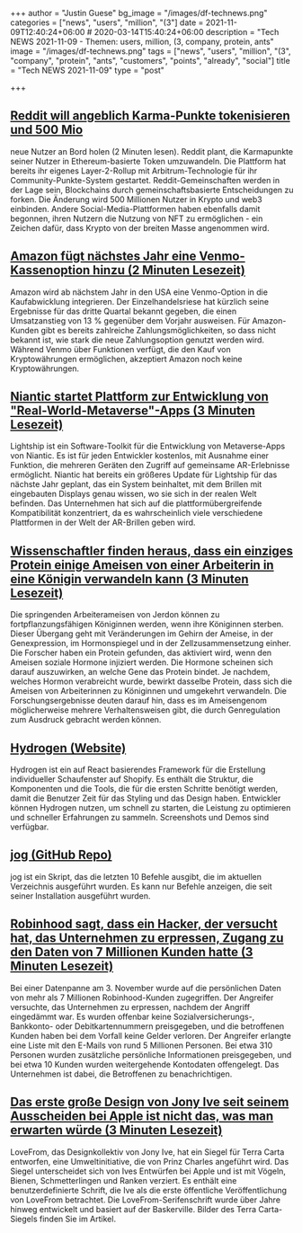 +++
author = "Justin Guese"
bg_image = "/images/df-technews.png"
categories = ["news", "users", "million", "(3"]
date = 2021-11-09T12:40:24+06:00 # 2020-03-14T15:40:24+06:00
description = "Tech NEWS 2021-11-09 - Themen: users, million, (3, company, protein, ants"
image = "/images/df-technews.png"
tags = ["news", "users", "million", "(3", "company", "protein", "ants", "customers", "points", "already", "social"]
title = "Tech NEWS 2021-11-09"
type = "post"

+++

## [Reddit will angeblich Karma-Punkte tokenisieren und 500 Mio](https://cointelegraph.com/news/reddit-to-reportedly-tokenize-karma-points-and-onboard-500m-new-users)

 neue Nutzer an Bord holen (2 Minuten lesen). Reddit plant, die Karmapunkte seiner Nutzer in Ethereum-basierte Token umzuwandeln. Die Plattform hat bereits ihr eigenes Layer-2-Rollup mit Arbitrum-Technologie für ihr Community-Punkte-System gestartet. Reddit-Gemeinschaften werden in der Lage sein, Blockchains durch gemeinschaftsbasierte Entscheidungen zu forken. Die Änderung wird 500 Millionen Nutzer in Krypto und web3 einbinden. Andere Social-Media-Plattformen haben ebenfalls damit begonnen, ihren Nutzern die Nutzung von NFT zu ermöglichen - ein Zeichen dafür, dass Krypto von der breiten Masse angenommen wird.

## [Amazon fügt nächstes Jahr eine Venmo-Kassenoption hinzu (2 Minuten Lesezeit)](https://techcrunch.com/2021/11/08/amazon-is-adding-a-venmo-checkout-option-next-year/)

 Amazon wird ab nächstem Jahr in den USA eine Venmo-Option in die Kaufabwicklung integrieren. Der Einzelhandelsriese hat kürzlich seine Ergebnisse für das dritte Quartal bekannt gegeben, die einen Umsatzanstieg von 13 % gegenüber dem Vorjahr ausweisen. Für Amazon-Kunden gibt es bereits zahlreiche Zahlungsmöglichkeiten, so dass nicht bekannt ist, wie stark die neue Zahlungsoption genutzt werden wird. Während Venmo über Funktionen verfügt, die den Kauf von Kryptowährungen ermöglichen, akzeptiert Amazon noch keine Kryptowährungen.

## [Niantic startet Plattform zur Entwicklung von "Real-World-Metaverse"-Apps (3 Minuten Lesezeit)](https://www.theverge.com/2021/11/8/22768925/niantic-lightship-developer-platform-john-hanke-pokemon-go)

 Lightship ist ein Software-Toolkit für die Entwicklung von Metaverse-Apps von Niantic. Es ist für jeden Entwickler kostenlos, mit Ausnahme einer Funktion, die mehreren Geräten den Zugriff auf gemeinsame AR-Erlebnisse ermöglicht. Niantic hat bereits ein größeres Update für Lightship für das nächste Jahr geplant, das ein System beinhaltet, mit dem Brillen mit eingebauten Displays genau wissen, wo sie sich in der realen Welt befinden. Das Unternehmen hat sich auf die plattformübergreifende Kompatibilität konzentriert, da es wahrscheinlich viele verschiedene Plattformen in der Welt der AR-Brillen geben wird.

## [Wissenschaftler finden heraus, dass ein einziges Protein einige Ameisen von einer Arbeiterin in eine Königin verwandeln kann (3 Minuten Lesezeit)](https://www.sciencealert.com/the-activation-of-a-single-protein-could-turn-an-ant-from-a-worker-to-a-reproductive-queen)

 Die springenden Arbeiterameisen von Jerdon können zu fortpflanzungsfähigen Königinnen werden, wenn ihre Königinnen sterben. Dieser Übergang geht mit Veränderungen im Gehirn der Ameise, in der Genexpression, im Hormonspiegel und in der Zellzusammensetzung einher. Die Forscher haben ein Protein gefunden, das aktiviert wird, wenn den Ameisen soziale Hormone injiziert werden. Die Hormone scheinen sich darauf auszuwirken, an welche Gene das Protein bindet. Je nachdem, welches Hormon verabreicht wurde, bewirkt dasselbe Protein, dass sich die Ameisen von Arbeiterinnen zu Königinnen und umgekehrt verwandeln. Die Forschungsergebnisse deuten darauf hin, dass es im Ameisengenom möglicherweise mehrere Verhaltensweisen gibt, die durch Genregulation zum Ausdruck gebracht werden können.

## [Hydrogen (Website)](https://hydrogen.shopify.dev/)

 Hydrogen ist ein auf React basierendes Framework für die Erstellung individueller Schaufenster auf Shopify. Es enthält die Struktur, die Komponenten und die Tools, die für die ersten Schritte benötigt werden, damit die Benutzer Zeit für das Styling und das Design haben. Entwickler können Hydrogen nutzen, um schnell zu starten, die Leistung zu optimieren und schneller Erfahrungen zu sammeln. Screenshots und Demos sind verfügbar.

## [jog (GitHub Repo)](https://github.com/natethinks/jog)

 jog ist ein Skript, das die letzten 10 Befehle ausgibt, die im aktuellen Verzeichnis ausgeführt wurden. Es kann nur Befehle anzeigen, die seit seiner Installation ausgeführt wurden.

## [Robinhood sagt, dass ein Hacker, der versucht hat, das Unternehmen zu erpressen, Zugang zu den Daten von 7 Millionen Kunden hatte (3 Minuten Lesezeit)](https://www.theverge.com/2021/11/8/22770861/robinhood-7-million-customers-hacker-breach-extortion-security)

 Bei einer Datenpanne am 3. November wurde auf die persönlichen Daten von mehr als 7 Millionen Robinhood-Kunden zugegriffen. Der Angreifer versuchte, das Unternehmen zu erpressen, nachdem der Angriff eingedämmt war. Es wurden offenbar keine Sozialversicherungs-, Bankkonto- oder Debitkartennummern preisgegeben, und die betroffenen Kunden haben bei dem Vorfall keine Gelder verloren. Der Angreifer erlangte eine Liste mit den E-Mails von rund 5 Millionen Personen. Bei etwa 310 Personen wurden zusätzliche persönliche Informationen preisgegeben, und bei etwa 10 Kunden wurden weitergehende Kontodaten offengelegt. Das Unternehmen ist dabei, die Betroffenen zu benachrichtigen.

## [Das erste große Design von Jony Ive seit seinem Ausscheiden bei Apple ist nicht das, was man erwarten würde (3 Minuten Lesezeit)](https://www.fastcompany.com/90693444/jony-ives-first-major-design-since-leaving-apple-isnt-what-youd-expect)

 LoveFrom, das Designkollektiv von Jony Ive, hat ein Siegel für Terra Carta entworfen, eine Umweltinitiative, die von Prinz Charles angeführt wird. Das Siegel unterscheidet sich von Ives Entwürfen bei Apple und ist mit Vögeln, Bienen, Schmetterlingen und Ranken verziert. Es enthält eine benutzerdefinierte Schrift, die Ive als die erste öffentliche Veröffentlichung von LoveFrom betrachtet. Die LoveFrom-Serifenschrift wurde über Jahre hinweg entwickelt und basiert auf der Baskerville. Bilder des Terra Carta-Siegels finden Sie im Artikel.

